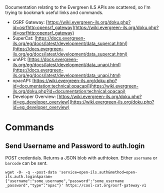 Documentation relating to the Evergreen ILS APIs are scattered, so I'm trying to bookmark useful links and commands.

- OSRF Gateway: [https://wiki.evergreen-ils.org/doku.php?id=osrfhttp:opensrf_gateway](https://wiki.evergreen-ils.org/doku.php?id=osrfhttp:opensrf_gateway)
- SuperCat: [https://docs.evergreen-ils.org/eg/docs/latest/development/data_supercat.html](https://docs.evergreen-ils.org/eg/docs/latest/development/data_supercat.html)
- unAPI: [https://docs.evergreen-ils.org/eg/docs/latest/development/data_unapi.html](https://docs.evergreen-ils.org/eg/docs/latest/development/data_unapi.html)
- opacAPI: [https://wiki.evergreen-ils.org/doku.php?id=documentation:technical:opacapi](https://wiki.evergreen-ils.org/doku.php?id=documentation:technical:opacapi)
- Developer Overview: [https://wiki.evergreen-ils.org/doku.php?id=eg_developer_overview](https://wiki.evergreen-ils.org/doku.php?id=eg_developer_overview)


# Commands

## Send Username and Password to auth.login
POST credentials. Returns a JSON blob with authtoken. Either `username` or `barcode` can be sent.

```shell
wget -O- -q --post-data 'service=open-ils.auth&method=open-ils.auth.login&param={"username":"some_username","password":"some_username
_password","type":"opac"}' https://cool-cat.org/osrf-gateway-v1
```